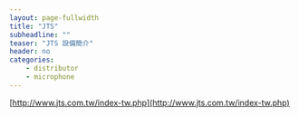 ```yaml
---
layout: page-fullwidth
title: "JTS"
subheadline: ""
teaser: "JTS 設備簡介"
header: no
categories:
    - distributor
    - microphone
---
```


[http://www.jts.com.tw/index-tw.php](http://www.jts.com.tw/index-tw.php)
